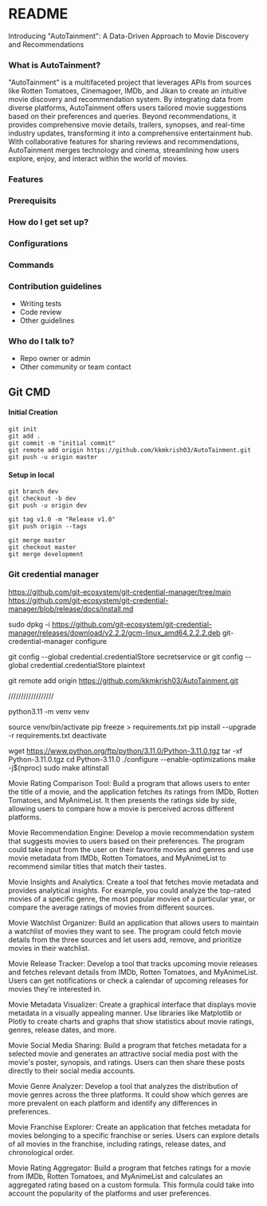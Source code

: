 # README #

Introducing "AutoTainment": A Data-Driven Approach to Movie Discovery and Recommendations

### What is AutoTainment? ###

"AutoTainment" is a multifaceted project that leverages APIs from sources like Rotten Tomatoes, Cinemagoer, IMDb, and Jikan to create an intuitive movie discovery and recommendation system. By integrating data from diverse platforms, AutoTainment offers users tailored movie suggestions based on their preferences and queries. Beyond recommendations, it provides comprehensive movie details, trailers, synopses, and real-time industry updates, transforming it into a comprehensive entertainment hub. With collaborative features for sharing reviews and recommendations, AutoTainment merges technology and cinema, streamlining how users explore, enjoy, and interact within the world of movies.

### Features ###

### Prerequisits

### How do I get set up? ###

### Configurations

### Commands

### Contribution guidelines ###

* Writing tests
* Code review
* Other guidelines

### Who do I talk to? ###

* Repo owner or admin
* Other community or team contact


## Git CMD
#### Initial Creation
    git init
    git add .
    git commit -m "initial commit"
    git remote add origin https://github.com/kkmkrish03/AutoTainment.git
    git push -u origin master

#### Setup in local
    git branch dev
    git checkout -b dev
    git push -u origin dev

    git tag v1.0 -m "Release v1.0"
    git push origin --tags

    git merge master
    git checkout master
    git merge development

### Git credential manager
https://github.com/git-ecosystem/git-credential-manager/tree/main
https://github.com/git-ecosystem/git-credential-manager/blob/release/docs/install.md

sudo dpkg -i https://github.com/git-ecosystem/git-credential-manager/releases/download/v2.2.2/gcm-linux_amd64.2.2.2.deb
git-credential-manager configure

git config --global credential.credentialStore secretservice
or 
git config --global credential.credentialStore plaintext

git remote add origin https://github.com/kkmkrish03/AutoTainment.git

//////////////////

python3.11 -m venv venv

source venv/bin/activate
pip freeze > requirements.txt
pip install --upgrade -r requirements.txt
deactivate


wget https://www.python.org/ftp/python/3.11.0/Python-3.11.0.tgz
tar -xf Python-3.11.0.tgz
cd Python-3.11.0
./configure --enable-optimizations
 make -j$(nproc)
sudo make altinstall



Movie Rating Comparison Tool: Build a program that allows users to enter the title of a movie, and the application fetches its ratings from IMDb, Rotten Tomatoes, and MyAnimeList. It then presents the ratings side by side, allowing users to compare how a movie is perceived across different platforms.

Movie Recommendation Engine: Develop a movie recommendation system that suggests movies to users based on their preferences. The program could take input from the user on their favorite movies and genres and use movie metadata from IMDb, Rotten Tomatoes, and MyAnimeList to recommend similar titles that match their tastes.

Movie Insights and Analytics: Create a tool that fetches movie metadata and provides analytical insights. For example, you could analyze the top-rated movies of a specific genre, the most popular movies of a particular year, or compare the average ratings of movies from different sources.

Movie Watchlist Organizer: Build an application that allows users to maintain a watchlist of movies they want to see. The program could fetch movie details from the three sources and let users add, remove, and prioritize movies in their watchlist.

Movie Release Tracker: Develop a tool that tracks upcoming movie releases and fetches relevant details from IMDb, Rotten Tomatoes, and MyAnimeList. Users can get notifications or check a calendar of upcoming releases for movies they're interested in.

Movie Metadata Visualizer: Create a graphical interface that displays movie metadata in a visually appealing manner. Use libraries like Matplotlib or Plotly to create charts and graphs that show statistics about movie ratings, genres, release dates, and more.

Movie Social Media Sharing: Build a program that fetches metadata for a selected movie and generates an attractive social media post with the movie's poster, synopsis, and ratings. Users can then share these posts directly to their social media accounts.

Movie Genre Analyzer: Develop a tool that analyzes the distribution of movie genres across the three platforms. It could show which genres are more prevalent on each platform and identify any differences in preferences.

Movie Franchise Explorer: Create an application that fetches metadata for movies belonging to a specific franchise or series. Users can explore details of all movies in the franchise, including ratings, release dates, and chronological order.

Movie Rating Aggregator: Build a program that fetches ratings for a movie from IMDb, Rotten Tomatoes, and MyAnimeList and calculates an aggregated rating based on a custom formula. This formula could take into account the popularity of the platforms and user preferences.

